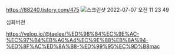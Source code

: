 https://88240.tistory.com/475
![스크린샷 2022-07-07 오전 11 23 49](https://user-images.githubusercontent.com/85288036/177676768-d4a95ae7-6f40-4490-86f0-ff31b539b6dc.png)


심화버전


https://velog.io/@taelee/%ED%98%84%EC%9E%AC-%EC%97%B4%EB%A0%A4%EC%9E%88%EB%8A%94-%ED%8F%AC%ED%8A%B8-%ED%99%95%EC%9D%B8mac
